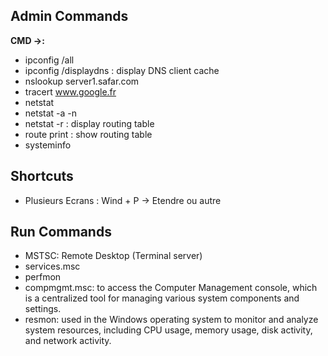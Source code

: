 
## Admin Commands
**CMD ->:**
- ipconfig /all
- ipconfig /displaydns  : display DNS client cache
- nslookup server1.safar.com
- tracert www.google.fr
- netstat
- netstat -a -n
- netstat -r : display routing table
- route print : show routing table
- systeminfo

## Shortcuts
- Plusieurs Ecrans : Wind + P -> Etendre ou autre

## Run Commands
 - MSTSC: Remote Desktop (Terminal server)
 - services.msc
 - perfmon
 - compmgmt.msc:  to access the Computer Management console, which is a centralized tool for managing various system components and settings.
 - resmon:  used in the Windows operating system to monitor and analyze system resources, including CPU usage, memory usage, disk activity, and network activity. 
